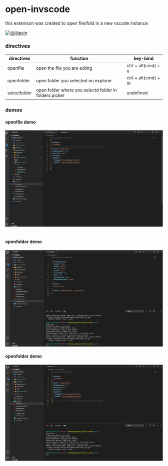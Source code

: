 #  open-invscode

this extenison was created to open file/fold in a new vscode instance  

[![@jijiaxin](https://img.shields.io/badge/%40jjxtools-open--invscode-gree)](https://www.npmjs.com/package/@jjxtools/open-invscode)

### directives

| directives | function | key-bind |
| --- | --- | --- |
| openfile | open the file  you are ediing  | ctrl + alt(cmd) + o|
| openfolder | open folder  you selected on explorer | ctrl + alt(cmd) + m|
|selectfolder | open folder where you selectd folder in folders picker | undefined |

### demos
#### openfile demo
![avatar](./public/openfile.gif)
<br>
<br>

#### openfolder demo
![avatar](./public/openfolder.gif)

#### openfolder demo
![avatar](./public/selectfolder.gif)